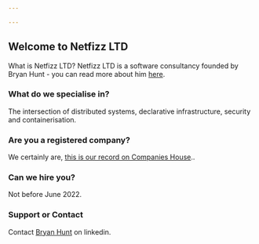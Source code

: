 ```yaml
---

---
```

## Welcome to Netfizz LTD

What is Netfizz LTD? Netfizz LTD is a software consultancy founded by Bryan Hunt - you can read more about him [here](https://uk.linkedin.com/in/bryanhuntwithay).

### What do we specialise in? 

The intersection of distributed systems, declarative infrastructure, security and containerisation.

### Are you a registered company?

We certainly are, [this is our record on Companies House](https://find-and-update.company-information.service.gov.uk/company/NI683005)..

### Can we hire you? 

Not before June 2022.

### Support or Contact

Contact [Bryan Hunt](https://uk.linkedin.com/in/bryanhuntwithay) on linkedin.



